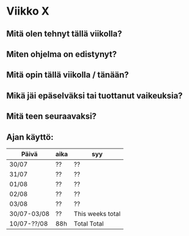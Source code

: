 # Viikko X


## Mitä olen tehnyt tällä viikolla?



## Miten ohjelma on edistynyt?



## Mitä opin tällä viikolla / tänään?



## Mikä jäi epäselväksi tai tuottanut vaikeuksia?



## Mitä teen seuraavaksi?



## Ajan käyttö:

| Päivä       | aika | syy              |
|-------------|------|------------------|
| 30/07       | ??   | ??               |
| 31/07       | ??   | ??               |
| 01/08       | ??   | ??               |
| 02/08       | ??   | ??               |
| 03/08       | ??   | ??               |
| 30/07-03/08 | ??   | This weeks total |
| 10/07-??/08 | 88h  | Total Total      |
